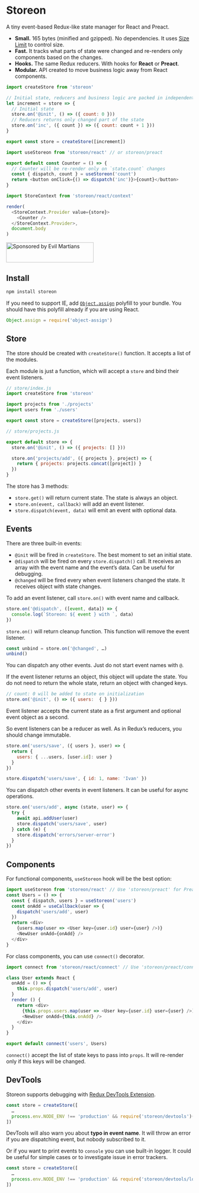 # Storeon

A tiny event-based Redux-like state manager for React and Preact.

* **Small.** 165 bytes (minified and gzipped). No dependencies.
  It uses [Size Limit] to control size.
* **Fast.** It tracks what parts of state were changed and re-renders
  only components based on the changes.
* **Hooks.** The same Redux reducers. With hooks for **React** or **Preact**.
* **Modular.** API created to move business logic away from React components.

```js
import createStore from 'storeon'

// Initial state, reducers and business logic are packed in independent modules
let increment = store => {
  // Initial state
  store.on('@init', () => ({ count: 0 }))
  // Reducers returns only changed part of the state
  store.on('inc', ({ count }) => ({ count: count + 1 }))
}

export const store = createStore([increment])
```

```js
import useStoreon from 'storeon/react' // or storeon/preact

export default const Counter = () => {
  // Counter will be re-render only on `state.count` changes
  const { dispatch, count } = useStoreon('count')
  return <button onClick={() => dispatch('inc')}>{count}</button>
}
```

```js
import StoreContext from 'storeon/react/context'

render(
  <StoreContext.Provider value={store}>
    <Counter />
  </StoreContext.Provider>,
  document.body
)
```

[Size Limit]: https://github.com/ai/size-limit

<a href="https://evilmartians.com/?utm_source=storeon">
  <img src="https://evilmartians.com/badges/sponsored-by-evil-martians.svg"
       alt="Sponsored by Evil Martians" width="236" height="54">
</a>


## Install

```sh
npm install storeon
```

If you need to support IE, add [`Object.assign`] polyfill to your bundle.
You should have this polyfill already if you are using React.

```js
Object.assign = require('object-assign')
```

[`Object.assign`]: https://www.npmjs.com/package/object-assign

## Store

The store should be created with `createStore()` function. It accepts a list
of the modules.

Each module is just a function, which will accept a `store`
and bind their event listeners.

```js
// store/index.js
import createStore from 'storeon'

import projects from './projects'
import users from './users'

export const store = createStore([projects, users])
```

```js
// store/projects.js

export default store => {
  store.on('@init', () => ({ projects: [] }))

  store.on('projects/add', ({ projects }, project) => {
    return { projects: projects.concat([project]) }
  })
}
```

The store has 3 methods:

* `store.get()` will return current state. The state is always an object.
* `store.on(event, callback)` will add an event listener.
* `store.dispatch(event, data)` will emit an event with optional data.


## Events

There are three built-in events:

* `@init` will be fired in `createStore`. The best moment to set
  an initial state.
* `@dispatch` will be fired on every `store.dispatch()` call.
  It receives an array with the event name and the event’s data.
  Can be useful for debugging.
* `@changed` will be fired every when event listeners changed the state.
  It receives object with state changes.

To add an event listener, call `store.on()` with event name and callback.

```js
store.on('@dispatch', ([event, data]) => {
  console.log(`Storeon: ${ event } with `, data)
})
```

`store.on()` will return cleanup function. This function will remove
the event listener.

```js
const unbind = store.on('@changed', …)
unbind()
```

You can dispatch any other events. Just do not start event names with `@`.

If the event listener returns an object, this object will update the state.
You do not need to return the whole state, return an object
with changed keys.

```js
// count: 0 will be added to state on initialization
store.on('@init', () => ({ users:  { } }))
```

Event listener accepts the current state as a first argument
and optional event object as a second.

So event listeners can be a reducer as well. As in Redux’s reducers,
you should change immutable.

```js
store.on('users/save', ({ users }, user) => {
  return {
    users: { ...users, [user.id]: user }
  }
})

store.dispatch('users/save', { id: 1, name: 'Ivan' })
```

You can dispatch other events in event listeners. It can be useful for async
operations.

```js
store.on('users/add', async (state, user) => {
  try {
    await api.addUser(user)
    store.dispatch('users/save', user)
  } catch (e) {
    store.dispatch('errors/server-error')
  }
})
```


## Components

For functional components, `useStoreon` hook will be the best option:

```js
import useStoreon from 'storeon/react' // Use 'storeon/preact' for Preact
const Users = () => {
  const { dispatch, users } = useStoreon('users')
  const onAdd = useCallback(user => {
    dispatch('users/add', user)
  })
  return <div>
    {users.map(user => <User key={user.id} user={user} />)}
    <NewUser onAdd={onAdd} />
  </div>
}
```

For class components, you can use `connect()` decorator.

```js
import connect from 'storeon/react/connect' // Use 'storeon/preact/connect' for Preact

class User extends React {
  onAdd = () => {
    this.props.dispatch('users/add', user)
  }
  render () {
    return <div>
      {this.props.users.map(user => <User key={user.id} user={user} />)}
      <NewUser onAdd={this.onAdd} />
    </div>
  }
}

export default connect('users', Users)
```

`connect()` accept the list of state keys to pass into `props`.
It will re-render only if this keys will be changed.


## DevTools

Storeon supports debugging with [Redux DevTools Extension].

```js
const store = createStore([
  …
  process.env.NODE_ENV !== 'production' && require('storeon/devtools')()
])
```

DevTools will also warn you about **typo in event name**. It will throw an error
if you are dispatching event, but nobody subscribed to it.

Or if you want to print events to `console` you can use built-in logger.
It could be useful for simple cases or to investigate issue in error trackers.

```js
const store = createStore([
  …
  process.env.NODE_ENV !== 'production' && require('storeon/devtools/logger')
])
```

[Redux DevTools Extension]: https://github.com/zalmoxisus/redux-devtools-extension
